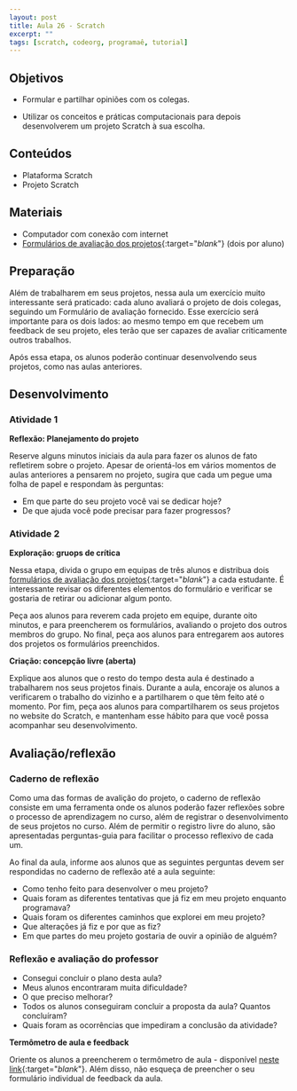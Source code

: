 ```yaml
---
layout: post
title: Aula 26 - Scratch
excerpt: ""
tags: [scratch, codeorg, programaê, tutorial]
---
```


## Objetivos

- Formular e partilhar opiniões com os colegas.

- Utilizar os conceitos e práticas computacionais para depois desenvolverem um projeto Scratch à sua escolha.


## Conteúdos

- Plataforma Scratch
- Projeto Scratch

## Materiais

- Computador com conexão com internet
- [Formulários de avaliação dos projetos](/blocos/pdf/AvaliacaoEmPares.pdf){:target="_blank_"} (dois por aluno)


## Preparação

Além de trabalharem em seus projetos, nessa aula um exercício muito interessante será praticado: cada aluno avaliará o projeto de dois colegas, seguindo um Formulário de avaliação fornecido. Esse exercício será importante para os dois lados: ao mesmo tempo em que recebem um feedback de seu projeto, eles terão que ser capazes de avaliar criticamente outros trabalhos.

Após essa etapa, os alunos poderão continuar desenvolvendo seus projetos, como nas aulas anteriores.


## Desenvolvimento

### Atividade 1

**Reflexão: Planejamento do projeto**

Reserve alguns minutos iniciais da aula para fazer os alunos de fato refletirem sobre o projeto. Apesar de orientá-los em vários momentos de aulas anteriores a pensarem no projeto, sugira que cada um pegue uma folha de papel e respondam às perguntas:

-	Em que parte do seu projeto você vai se dedicar hoje?
-	De que ajuda você pode precisar para fazer progressos?


### Atividade 2

**Exploração: gruops de crítica**

Nessa etapa, divida o grupo em equipas de três alunos e distribua dois [formulários de avaliação dos projetos](/blocos/pdf/AvaliacaoEmPares.pdf){:target="_blank_"}  a cada estudante. É interessante revisar os diferentes elementos do formulário e verificar se gostaria de retirar ou adicionar algum ponto.

Peça aos alunos para reverem cada projeto em equipe, durante oito minutos, e para preencherem os formulários, avaliando o projeto dos outros membros do grupo. No final, peça aos alunos para entregarem aos autores dos projetos os formulários preenchidos.


**Criação: concepção livre (aberta)**

Explique aos alunos que o resto do tempo desta aula é destinado a trabalharem nos seus projetos finais. Durante a aula, encoraje os alunos a verificarem o trabalho do vizinho e a partilharem o que têm feito até o momento. Por fim, peça aos alunos para compartilharem os seus projetos no website do Scratch, e mantenham esse hábito para que você possa acompanhar seu desenvolvimento.


## Avaliação/reflexão

### Caderno de reflexão

Como uma das formas de avalição do projeto, o caderno de reflexão consiste em uma ferramenta onde os alunos poderão fazer reflexões sobre o processo de aprendizagem no curso, além de registrar o desenvolvimento de seus projetos no curso.
Além de permitir o registro livre do aluno, são apresentadas perguntas-guia para facilitar o processo reflexivo de cada um.

Ao final da aula, informe aos alunos que as seguintes perguntas devem ser respondidas no caderno de reflexão até a aula seguinte:

- Como tenho feito para desenvolver o meu projeto?
- Quais foram as diferentes tentativas que já fiz em meu projeto enquanto programava?
- Quais foram os diferentes caminhos que explorei em meu projeto?
- Que alterações já fiz e por que as fiz?
- Em que partes do meu projeto gostaria de ouvir a opinião de alguém?



### Reflexão e avaliação do professor

 - Consegui concluir o plano desta aula?
 - Meus alunos encontraram muita dificuldade?
 - O que preciso melhorar?
 - Todos os alunos conseguiram concluir a proposta da aula? Quantos concluíram?
 - Quais foram as ocorrências que impediram a conclusão da atividade?

 **Termômetro de aula e feedback**

 Oriente os alunos a preencherem o termômetro de aula - disponível [neste link](http://goo.gl/FbZvEh){:target="_blank_"}. Além disso, não esqueça de preencher o seu formulário individual de feedback da aula.
